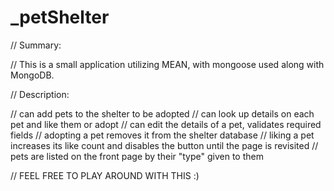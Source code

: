# _petShelter

// Summary:

// This is a small application utilizing MEAN, with mongoose used along with MongoDB.

// Description:

// can add pets to the shelter to be adopted
// can look up details on each pet and like them or adopt
// can edit the details of a pet, validates required fields
// adopting a pet removes it from the shelter database
// liking a pet increases its like count and disables the button until the page is revisited
// pets are listed on the front page by their "type" given to them

// FEEL FREE TO PLAY AROUND WITH THIS :)
